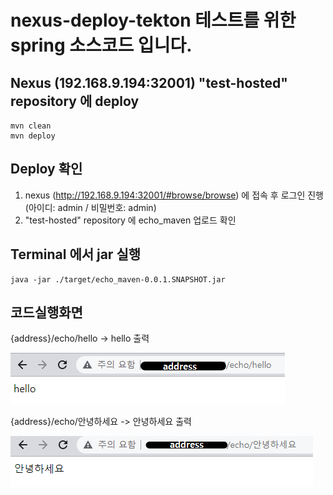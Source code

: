 # nexus-deploy-tekton 테스트를 위한 spring 소스코드 입니다.

## Nexus (192.168.9.194:32001) "test-hosted" repository 에 deploy
```
mvn clean
mvn deploy
```
## Deploy 확인
1. nexus (http://192.168.9.194:32001/#browse/browse) 에 접속 후 로그인 진행 (아이디: admin / 비밀번호: admin)
2. "test-hosted" repository 에 echo_maven 업로드 확인

## Terminal 에서 jar 실행 
```
java -jar ./target/echo_maven-0.0.1.SNAPSHOT.jar
```

## 코드실행화면
{address}/echo/hello -> hello 출력

![image](/figure/소스코드_실행화면1.png)

{address}/echo/안녕하세요 -> 안녕하세요 출력

![image](/figure/소스코드_실행화면2.png)
